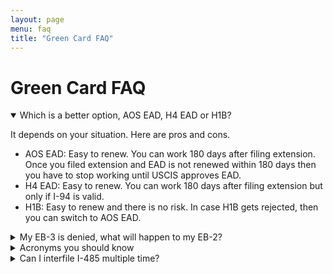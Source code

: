 ```yaml
---
layout: page
menu: faq
title: "Green Card FAQ"
---
```


# Green Card FAQ

<details open>
<summary>Which is a better option, AOS EAD, H4 EAD or H1B?</summary>
<p>It depends on your situation. Here are pros and cons.
<ul>  
<li>AOS EAD: Easy to renew. You can work 180 days after filing extension. Once you filed extension and EAD is not renewed within 180 days then you have to stop working until USCIS approves EAD.</li>
<li>H4 EAD: Easy to renew. You can work 180 days after filing extension but only if I-94 is valid.</li>
<li>H1B: Easy to renew and there is no risk. In case H1B gets rejected, then you can switch to AOS EAD.</li>    
<ul>  </p>
</details>

<details>
<summary>My EB-3 is denied, what will happen to my EB-2?</summary>
<p>If EB-3 is denied, it will not automatically invalidate your EB-2.</p> 
</details>

<details>
  <summary>Acronyms you should know</summary>
  <p>
    <ul>
      <li>RD - Received Date</li>
<li>PD - Priority Date</li>
<li>ND - Notice Date</li>
<li>BM - Biometric</li>
<li>FP - Finger Print</li>
<li>ASC - Application Service Center</li>
<li>FO-  Field Office</li>
<li>SC - Service Center</li>
<li>LB - Lockbox</li>
<li>EB - Employment Based</li>
<li>FB - Family Based</li>
<li>SO - Spillover</li>
<li>CO - Charlie Openheim </li>
<li>FIFO - First in First out</li>
<li>LIFO - Last in First out</li>
<li>GC - Greencard</li>
<li>DQ - Documentarily Qualified</li>
<li>ROW - Rest of World</li>
<li>RFE - Request for Evidence</li>
<li>MTR - Motion to Reconsider</li>
<li>FOIA - Freedom of Information Act</li>
<li>CSPA - Child Status Protection Act</li>
<li>NOID - Notice of Intent to Deny</li>
<li>NIW - National Interest Waiver</li>
<li>AOS - Adjustment of Status (aka 485)</li>
<li>EAD - Employment Authorization Document (aka 765)</li>
<li>AP - Advance Parole (aka 131)</li>
<li>LIN - Nebraska</li>
<li>SRC/ TSC - Texas</li>
<li>MSC/NBC - National Benefits</li>
    </ul>
  </p>
</details>

<details>
<summary>Can I interfile I-485 multiple time?</summary>
<p>
If the transfer request is granted, the applicant is not permitted to withdraw the request or request transfer of the adjustment application to a third basis at a later time <b>except for possible transfers between the first three employment-based categories</b>.
<br><a href="https://www.uscis.gov/policy-manual/volume-7-part-a-chapter-8">Ref</a> ( see section: E. Decision on Transfer Request)
</p>
</details>